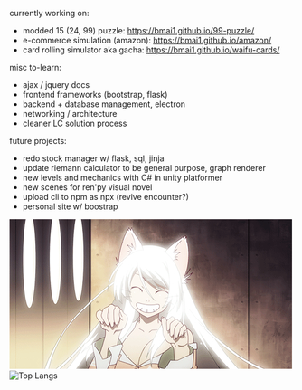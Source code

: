 currently working on: 
- modded 15 (24, 99) puzzle: https://bmai1.github.io/99-puzzle/
- e-commerce simulation (amazon): https://bmai1.github.io/amazon/
- card rolling simulator aka gacha: https://bmai1.github.io/waifu-cards/

misc to-learn:
- ajax / jquery docs
- frontend frameworks (bootstrap, flask)
- backend + database management, electron 
- networking / architecture
- cleaner LC solution process

future projects:
- redo stock manager w/ flask, sql, jinja
- update riemann calculator to be general purpose, graph renderer
- new levels and mechanics with C# in unity platformer
- new scenes for ren'py visual novel
- upload cli to npm as npx (revive encounter?)
- personal site w/ boostrap

![cute catgirl :3](hanekawa.gif)
<br>
![Top Langs](https://github-readme-stats.vercel.app/api/top-langs/?username=bmai1&layout=compact&theme=dracula)
